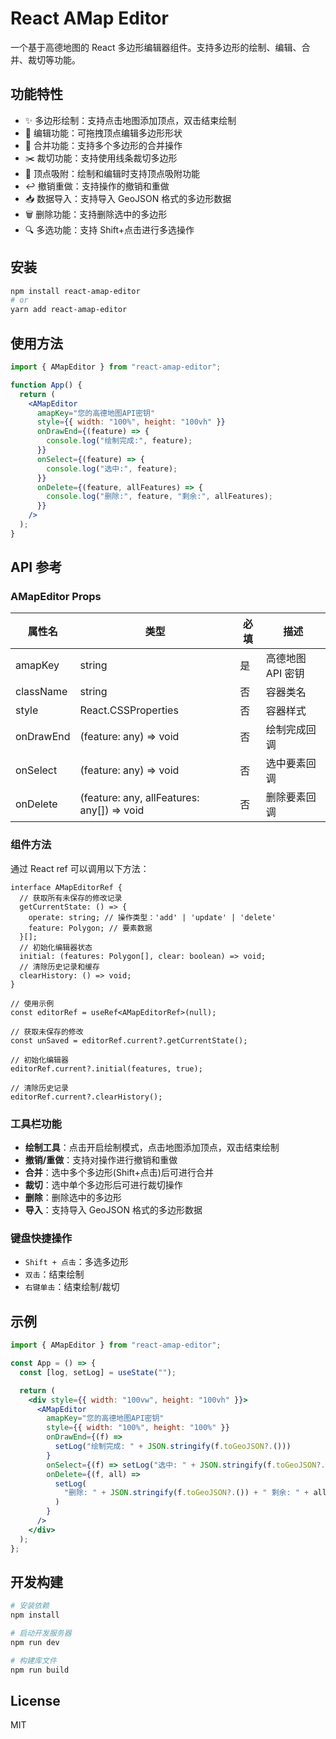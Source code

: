 # React AMap Editor

一个基于高德地图的 React 多边形编辑器组件。支持多边形的绘制、编辑、合并、裁切等功能。

## 功能特性

- ✨ 多边形绘制：支持点击地图添加顶点，双击结束绘制
- 📝 编辑功能：可拖拽顶点编辑多边形形状
- 🔄 合并功能：支持多个多边形的合并操作
- ✂️ 裁切功能：支持使用线条裁切多边形
- 🎯 顶点吸附：绘制和编辑时支持顶点吸附功能
- ↩️ 撤销重做：支持操作的撤销和重做
- 📥 数据导入：支持导入 GeoJSON 格式的多边形数据
- 🗑️ 删除功能：支持删除选中的多边形
- 🔍 多选功能：支持 Shift+点击进行多选操作

## 安装

```bash
npm install react-amap-editor
# or
yarn add react-amap-editor
```

## 使用方法

```jsx
import { AMapEditor } from "react-amap-editor";

function App() {
  return (
    <AMapEditor
      amapKey="您的高德地图API密钥"
      style={{ width: "100%", height: "100vh" }}
      onDrawEnd={(feature) => {
        console.log("绘制完成:", feature);
      }}
      onSelect={(feature) => {
        console.log("选中:", feature);
      }}
      onDelete={(feature, allFeatures) => {
        console.log("删除:", feature, "剩余:", allFeatures);
      }}
    />
  );
}
```

## API 参考

### AMapEditor Props

| 属性名    | 类型                                       | 必填 | 描述              |
| --------- | ------------------------------------------ | ---- | ----------------- |
| amapKey   | string                                     | 是   | 高德地图 API 密钥 |
| className | string                                     | 否   | 容器类名          |
| style     | React.CSSProperties                        | 否   | 容器样式          |
| onDrawEnd | (feature: any) => void                     | 否   | 绘制完成回调      |
| onSelect  | (feature: any) => void                     | 否   | 选中要素回调      |
| onDelete  | (feature: any, allFeatures: any[]) => void | 否   | 删除要素回调      |

### 组件方法

通过 React ref 可以调用以下方法：

```tsx
interface AMapEditorRef {
  // 获取所有未保存的修改记录
  getCurrentState: () => {
    operate: string; // 操作类型：'add' | 'update' | 'delete'
    feature: Polygon; // 要素数据
  }[];
  // 初始化编辑器状态
  initial: (features: Polygon[], clear: boolean) => void;
  // 清除历史记录和缓存
  clearHistory: () => void;
}

// 使用示例
const editorRef = useRef<AMapEditorRef>(null);

// 获取未保存的修改
const unSaved = editorRef.current?.getCurrentState();

// 初始化编辑器
editorRef.current?.initial(features, true);

// 清除历史记录
editorRef.current?.clearHistory();
```

### 工具栏功能

- **绘制工具**：点击开启绘制模式，点击地图添加顶点，双击结束绘制
- **撤销/重做**：支持对操作进行撤销和重做
- **合并**：选中多个多边形(Shift+点击)后可进行合并
- **裁切**：选中单个多边形后可进行裁切操作
- **删除**：删除选中的多边形
- **导入**：支持导入 GeoJSON 格式的多边形数据

### 键盘快捷操作

- `Shift + 点击`：多选多边形
- `双击`：结束绘制
- `右键单击`：结束绘制/裁切

## 示例

```jsx
import { AMapEditor } from "react-amap-editor";

const App = () => {
  const [log, setLog] = useState("");

  return (
    <div style={{ width: "100vw", height: "100vh" }}>
      <AMapEditor
        amapKey="您的高德地图API密钥"
        style={{ width: "100%", height: "100%" }}
        onDrawEnd={(f) =>
          setLog("绘制完成: " + JSON.stringify(f.toGeoJSON?.()))
        }
        onSelect={(f) => setLog("选中: " + JSON.stringify(f.toGeoJSON?.()))}
        onDelete={(f, all) =>
          setLog(
            "删除: " + JSON.stringify(f.toGeoJSON?.()) + " 剩余: " + all.length
          )
        }
      />
    </div>
  );
};
```

## 开发构建

```bash
# 安装依赖
npm install

# 启动开发服务器
npm run dev

# 构建库文件
npm run build
```

## License

MIT
